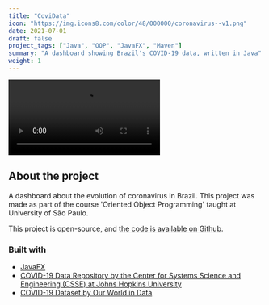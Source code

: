 ```yaml
---
title: "CoviData"
icon: "https://img.icons8.com/color/48/000000/coronavirus--v1.png"
date: 2021-07-01
draft: false
project_tags: ["Java", "OOP", "JavaFX", "Maven"]
summary: "A dashboard showing Brazil's COVID-19 data, written in Java"
weight: 1
---
```


<div>
<video src="https://user-images.githubusercontent.com/35240934/128615158-9dfc24b0-abb2-4f52-9f86-f6b08ae7f731.mp4" autoplay="true" loop="true"></video>
</div>

## About the project

A dashboard about the evolution of coronavirus in Brazil. This project was made as part of the course 'Oriented Object Programming' taught at University of São Paulo.

This project is open-source, and <a href="https://github.com/PedroMartelleto/covidata">the code is available on Github</a>.

### Built with

* [JavaFX](https://openjfx.io/)
* [COVID-19 Data Repository by the Center for Systems Science and Engineering (CSSE) at Johns Hopkins University](https://github.com/CSSEGISandData/COVID-19)
* [COVID-19 Dataset by Our World in Data](https://github.com/owid/covid-19-data/tree/master/)

